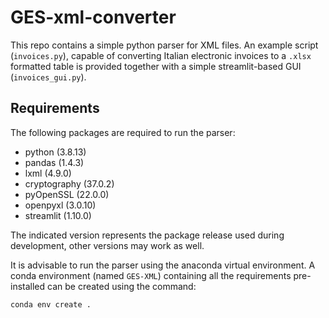 # GES-xml-converter

This repo contains a simple python parser for XML files. An example script (`invoices.py`), capable of converting Italian electronic invoices to a `.xlsx` formatted table is provided together with a simple streamlit-based GUI (`invoices_gui.py`).

## Requirements

The following packages are required to run the parser:

* python (3.8.13)
* pandas (1.4.3)
* lxml (4.9.0)
* cryptography (37.0.2)
* pyOpenSSL (22.0.0)
* openpyxl (3.0.10)
* streamlit (1.10.0)

The indicated version represents the package release used during development, other versions may work as well.

It is advisable to run the parser using the anaconda virtual environment. A conda environment (named `GES-XML`) containing all the requirements pre-installed can be created using the command:
```
conda env create .
```